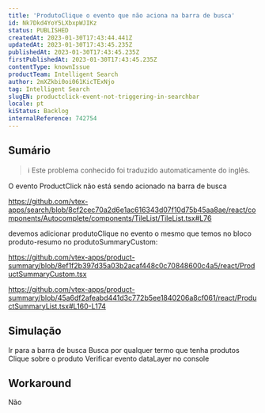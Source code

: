```yaml
---
title: 'ProdutoClique o evento que não aciona na barra de busca'
id: Nk7Dkd4YoY5LXbxpWJIKz
status: PUBLISHED
createdAt: 2023-01-30T17:43:44.441Z
updatedAt: 2023-01-30T17:43:45.235Z
publishedAt: 2023-01-30T17:43:45.235Z
firstPublishedAt: 2023-01-30T17:43:45.235Z
contentType: knownIssue
productTeam: Intelligent Search
author: 2mXZkbi0oi061KicTExNjo
tag: Intelligent Search
slugEN: productclick-event-not-triggering-in-searchbar
locale: pt
kiStatus: Backlog
internalReference: 742754
---
```


## Sumário

>ℹ️ Este problema conhecido foi traduzido automaticamente do inglês.



O evento ProductClick não está sendo acionado na barra de busca

https://github.com/vtex-apps/search/blob/8cf2cec70a2d6e1ac616343d07f10d75b45aa8ae/react/components/Autocomplete/components/TileList/TileList.tsx#L76

devemos adicionar produtoClique no evento o mesmo que temos no bloco produto-resumo no produtoSummaryCustom:

https://github.com/vtex-apps/product-summary/blob/8ef1f2b397d35a03b2acaf448c0c70848600c4a5/react/ProductSummaryCustom.tsx

https://github.com/vtex-apps/product-summary/blob/45a6df2afeabd441d3c772b5ee1840206a8cf061/react/ProductSummaryList.tsx#L160-L174




##

## Simulação



Ir para a barra de busca
Busca por qualquer termo que tenha produtos
Clique sobre o produto
Verificar evento dataLayer no console


##

## Workaround


Não






